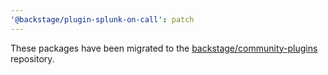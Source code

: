 ```yaml
---
'@backstage/plugin-splunk-on-call': patch
---
```


These packages have been migrated to the [backstage/community-plugins](https://github.com/backstage/community-plugins) repository.
